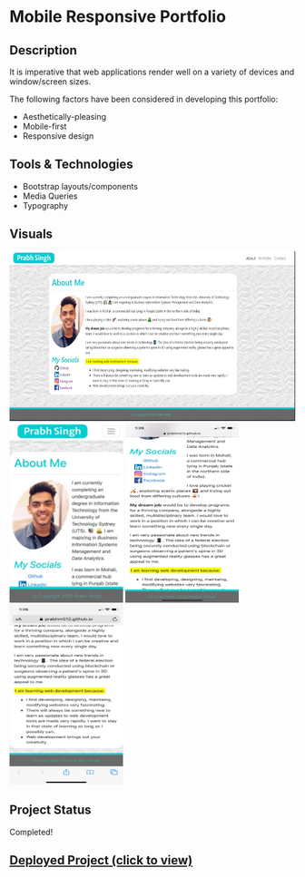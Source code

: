 # Mobile Responsive Portfolio

## Description 

It is imperative that web applications render well on a variety of devices and window/screen sizes. 

The following factors have been considered in developing this portfolio:

- Aesthetically-pleasing
- Mobile-first
- Responsive design

## Tools & Technologies 

- Bootstrap layouts/components
- Media Queries
- Typography

## Visuals
<img src="Assets/Visual_AboutMe.gif" width="609px" height="300px" alt="Laptop Design"> 
<img src="Assets/Visual_MobileResponsive.gif" width="200px" height="317.6px" alt="iPhoneX Design1"> 
<img src="Assets/Visual_MobileResponsive2.gif" width="200px" height="317.6px" alt="iPhoneX Design2">
<img src="Assets/Visual_MobileResponsive3.gif" width="200px" height="317.6px" alt="iPhoneX Design3"> 

  
## Project Status

Completed!

## <a href="https://prabhm512.github.io/">Deployed Project (click to view)</a>
